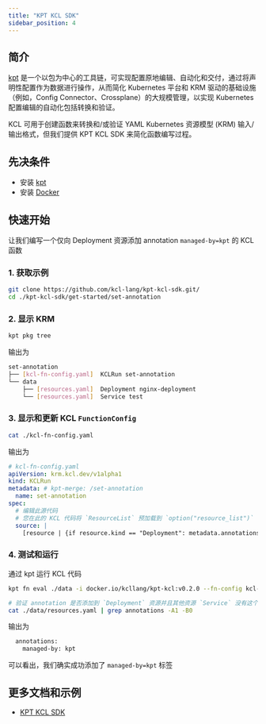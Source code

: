 ```yaml
---
title: "KPT KCL SDK"
sidebar_position: 4
---
```


## 简介

[kpt](https://github.com/GoogleContainerTools/kpt) 是一个以包为中心的工具链，可实现配置原地编辑、自动化和交付，通过将声明性配置作为数据进行操作，从而简化 Kubernetes 平台和 KRM 驱动的基础设施（例如，Config Connector、Crossplane）的大规模管理，以实现 Kubernetes 配置编辑的自动化包括转换和验证。

KCL 可用于创建函数来转换和/或验证 YAML Kubernetes 资源模型 (KRM) 输入/输出格式，但我们提供 KPT KCL SDK 来简化函数编写过程。

## 先决条件

- 安装 [kpt](https://github.com/GoogleContainerTools/kpt)
- 安装 [Docker](https://www.docker.com/)

## 快速开始

让我们编写一个仅向 Deployment 资源添加 annotation `managed-by=kpt` 的 KCL 函数

### 1. 获取示例

```bash
git clone https://github.com/kcl-lang/kpt-kcl-sdk.git/
cd ./kpt-kcl-sdk/get-started/set-annotation
```

### 2. 显示 KRM

```bash
kpt pkg tree
```

输出为

```bash
set-annotation
├── [kcl-fn-config.yaml]  KCLRun set-annotation
└── data
    ├── [resources.yaml]  Deployment nginx-deployment
    └── [resources.yaml]  Service test
```

### 3. 显示和更新 KCL `FunctionConfig`

```bash
cat ./kcl-fn-config.yaml
```

输出为

```yaml
# kcl-fn-config.yaml
apiVersion: krm.kcl.dev/v1alpha1
kind: KCLRun
metadata: # kpt-merge: /set-annotation
  name: set-annotation
spec:
  # 编辑此源代码
  # 您在此的 KCL 代码将 `ResourceList` 预加载到 `option("resource_list")`
  source: |
    [resource | {if resource.kind == "Deployment": metadata.annotations: {"managed-by" = "kpt"}} for resource in option("resource_list").items]
```

### 4. 测试和运行

通过 kpt 运行 KCL 代码

```bash
kpt fn eval ./data -i docker.io/kcllang/kpt-kcl:v0.2.0 --fn-config kcl-fn-config.yaml

# 验证 annotation 是否添加到 `Deployment` 资源并且其他资源 `Service` 没有这个 annotation。
cat ./data/resources.yaml | grep annotations -A1 -B0
```

输出为

```bash
  annotations:
    managed-by: kpt
```

可以看出，我们确实成功添加了 `managed-by=kpt` 标签

## 更多文档和示例

- [KPT KCL SDK](https://github.com/kcl-lang/kpt-kcl-sdk)
